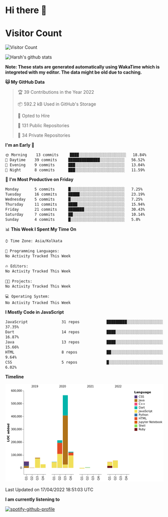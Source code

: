 # Hi there 👋 

# Visitor Count
![Visitor Count](https://profile-counter.glitch.me/harsh2201/count.svg)

![Harsh's github stats](https://github-readme-stats.vercel.app/api?username=harsh2201&show_icons=true&theme=radical)

**Note: These stats are generated automatically using WakaTime which is integreted with my editor. The data might be old due to caching.**

<!--START_SECTION:waka-->
**🐱 My GitHub Data** 

> 🏆 39 Contributions in the Year 2022
 > 
> 📦 592.2 kB Used in GitHub's Storage 
 > 
> 💼 Opted to Hire
 > 
> 📜 131 Public Repositories 
 > 
> 🔑 34 Private Repositories  
 > 
**I'm an Early 🐤** 

```text
🌞 Morning    13 commits     ████░░░░░░░░░░░░░░░░░░░░░   18.84% 
🌆 Daytime    39 commits     ██████████████░░░░░░░░░░░   56.52% 
🌃 Evening    9 commits      ███░░░░░░░░░░░░░░░░░░░░░░   13.04% 
🌙 Night      8 commits      ███░░░░░░░░░░░░░░░░░░░░░░   11.59%

```
📅 **I'm Most Productive on Friday** 

```text
Monday       5 commits      █░░░░░░░░░░░░░░░░░░░░░░░░   7.25% 
Tuesday      16 commits     █████░░░░░░░░░░░░░░░░░░░░   23.19% 
Wednesday    5 commits      █░░░░░░░░░░░░░░░░░░░░░░░░   7.25% 
Thursday     11 commits     ████░░░░░░░░░░░░░░░░░░░░░   15.94% 
Friday       21 commits     ███████░░░░░░░░░░░░░░░░░░   30.43% 
Saturday     7 commits      ██░░░░░░░░░░░░░░░░░░░░░░░   10.14% 
Sunday       4 commits      █░░░░░░░░░░░░░░░░░░░░░░░░   5.8%

```


📊 **This Week I Spent My Time On** 

```text
⌚︎ Time Zone: Asia/Kolkata

💬 Programming Languages: 
No Activity Tracked This Week

🔥 Editors: 
No Activity Tracked This Week

🐱‍💻 Projects: 
No Activity Tracked This Week

💻 Operating System: 
No Activity Tracked This Week

```

**I Mostly Code in JavaScript** 

```text
JavaScript               31 repos            █████████░░░░░░░░░░░░░░░░   37.35% 
Dart                     14 repos            ████░░░░░░░░░░░░░░░░░░░░░   16.87% 
Java                     13 repos            ████░░░░░░░░░░░░░░░░░░░░░   15.66% 
HTML                     8 repos             ██░░░░░░░░░░░░░░░░░░░░░░░   9.64% 
CSS                      5 repos             █░░░░░░░░░░░░░░░░░░░░░░░░   6.02%

```


**Timeline**

![Chart not found](https://raw.githubusercontent.com/harsh2201/harsh2201/master/charts/bar_graph.png) 


 Last Updated on 17/04/2022 18:51:03 UTC
<!--END_SECTION:waka-->


**I am currently listening to**

[![spotify-github-profile](https://spotify-github-profile.vercel.app/api/view?uid=0zd53poz5lu9da8yk1wq8bpss&cover_image=true)](https://spotify-github-profile.vercel.app/api/view?uid=0zd53poz5lu9da8yk1wq8bpss&redirect=true) 
